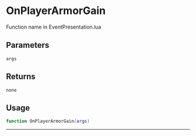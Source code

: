 # OnPlayerArmorGain
Function name in EventPresentation.lua
## Parameters
`args`
## Returns
`none`
## Usage
```lua
function OnPlayerArmorGain(args)
```
---
